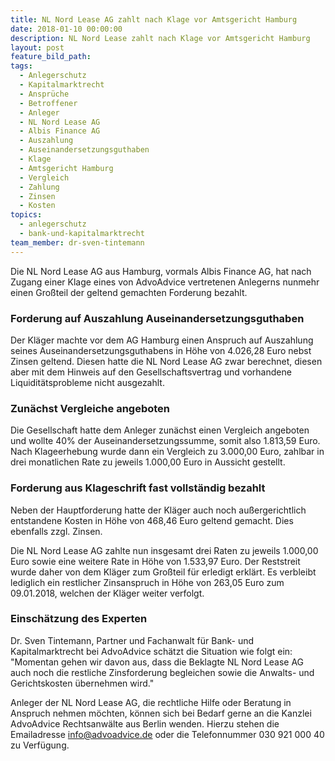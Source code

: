 ```yaml
---
title: NL Nord Lease AG zahlt nach Klage vor Amtsgericht Hamburg
date: 2018-01-10 00:00:00
description: NL Nord Lease zahlt nach Klage vor Amtsgericht Hamburg
layout: post
feature_bild_path:
tags:
  - Anlegerschutz
  - Kapitalmarktrecht
  - Ansprüche
  - Betroffener
  - Anleger
  - NL Nord Lease AG
  - Albis Finance AG
  - Auszahlung
  - Auseinandersetzungsguthaben
  - Klage
  - Amtsgericht Hamburg
  - Vergleich
  - Zahlung
  - Zinsen
  - Kosten
topics:
  - anlegerschutz
  - bank-und-kapitalmarktrecht
team_member: dr-sven-tintemann
---
```



Die NL Nord Lease AG aus Hamburg, vormals Albis Finance AG, hat nach Zugang einer Klage eines von AdvoAdvice vertretenen Anlegerns nunmehr einen Großteil der geltend gemachten Forderung bezahlt.

### Forderung auf Auszahlung Auseinandersetzungsguthaben

Der Kläger machte vor dem AG Hamburg einen Anspruch auf Auszahlung seines Auseinandersetzungsguthabens in Höhe von 4.026,28 Euro nebst Zinsen geltend. Diesen hatte die NL Nord Lease AG zwar berechnet, diesen aber mit dem Hinweis auf den Gesellschaftsvertrag und vorhandene Liquiditätsprobleme nicht ausgezahlt.

### Zunächst Vergleiche angeboten

Die Gesellschaft hatte dem Anleger zunächst einen Vergleich angeboten und wollte 40% der Auseinandersetzungssumme, somit also 1.813,59 Euro. Nach Klageerhebung wurde dann ein Vergleich zu 3.000,00 Euro, zahlbar in drei monatlichen Rate zu jeweils 1.000,00 Euro in Aussicht gestellt.

### Forderung aus Klageschrift fast vollständig bezahlt

Neben der Hauptforderung hatte der Kläger auch noch außergerichtlich entstandene Kosten in Höhe von 468,46 Euro geltend gemacht. Dies ebenfalls zzgl. Zinsen.

Die NL Nord Lease AG zahlte nun insgesamt drei Raten zu jeweils 1.000,00 Euro sowie eine weitere Rate in Höhe von 1.533,97 Euro. Der Reststreit wurde daher von dem Kläger zum Großteil für erledigt erklärt. Es verbleibt lediglich ein restlicher Zinsanspruch in Höhe von 263,05 Euro zum 09.01.2018, welchen der Kläger weiter verfolgt.

### Einschätzung des Experten

Dr. Sven Tintemann, Partner und Fachanwalt für Bank- und Kapitalmarktrecht bei AdvoAdvice schätzt die Situation wie folgt ein: "Momentan gehen wir davon aus, dass die Beklagte NL Nord Lease AG auch noch die restliche Zinsforderung begleichen sowie die Anwalts- und Gerichtskosten übernehmen wird."

Anleger der NL Nord Lease AG, die rechtliche Hilfe oder Beratung in Anspruch nehmen möchten, können sich bei Bedarf gerne an die Kanzlei AdvoAdvice Rechtsanwälte aus Berlin wenden. Hierzu stehen die Emailadresse info@advoadvice.de oder die Telefonnummer 030 921 000 40 zu Verfügung.
